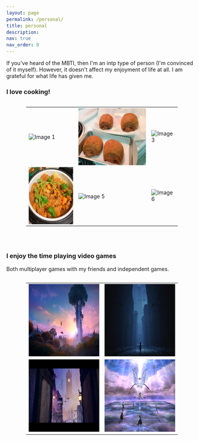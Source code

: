 ```yaml
---
layout: page
permalink: /personal/
title: personal
description:
nav: true
nav_order: 8
---
```


If you've heard of the MBTI, then I'm an intp type of person (I'm convinced of it myself). However, it doesn't affect my enjoyment of life at all. I am grateful for what life has given me.

### I love cooking!
<div style="display: flex; justify-content: center; max-width: 400px; align-items: center; margin: auto">
  <table>
    <tr>
      <td><img src="../assets/img/cook1.png" alt="Image 1" style="height: 150px" align="center"></td>
      <td><img src="../assets/img/cook2.png" alt="Image 2" style="height: 150px" align="center"></td>
      <td><img src="../assets/img/cook3.png" alt="Image 3" style="height: 150px" align="center"></td>
    </tr>
    <tr>
      <td><img src="../assets/img/cook4.png" alt="Image 4" style="height: 150px" align="center"></td>
      <td><img src="../assets/img/cook5.png" alt="Image 5" style="height: 150px" align="center"></td>
      <td><img src="../assets/img/cook6.png" alt="Image 6" style="height: 150px" align="center"></td>
    </tr>
    </table>
</div>

<br><be>

### I enjoy the time playing video games
Both multiplayer games with my friends and independent games.

<div style="display: flex; justify-content: center; max-width: 400px; align-items: center; margin: auto">
  <table>
    <tr>
      <td><img src="../assets/img/game1.jpg" alt="Image 1" style="height: 190px;"></td>
      <td><img src="../assets/img/game2.jpg" alt="Image 2" style="height: 190px;"></td>
    </tr>
    <tr>
      <td><img src="../assets/img/game3.jpg" alt="Image 3" style="height: 190px;"></td>
      <td><img src="../assets/img/game4.jpg" alt="Image 4" style="height: 190px;"></td>
    </tr>
  </table>
</div>


